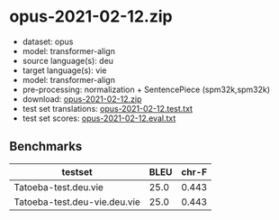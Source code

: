 # opus-2021-02-12.zip

* dataset: opus
* model: transformer-align
* source language(s): deu
* target language(s): vie
* model: transformer-align
* pre-processing: normalization + SentencePiece (spm32k,spm32k)
* download: [opus-2021-02-12.zip](https://object.pouta.csc.fi/Tatoeba-MT-models/deu-vie/opus-2021-02-12.zip)
* test set translations: [opus-2021-02-12.test.txt](https://object.pouta.csc.fi/Tatoeba-MT-models/deu-vie/opus-2021-02-12.test.txt)
* test set scores: [opus-2021-02-12.eval.txt](https://object.pouta.csc.fi/Tatoeba-MT-models/deu-vie/opus-2021-02-12.eval.txt)

## Benchmarks

| testset               | BLEU  | chr-F |
|-----------------------|-------|-------|
| Tatoeba-test.deu.vie 	| 25.0 	| 0.443 |
| Tatoeba-test.deu-vie.deu.vie 	| 25.0 	| 0.443 |

